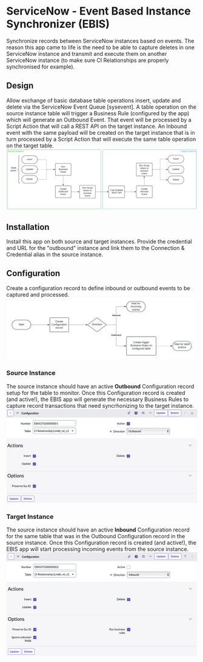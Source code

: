 # ServiceNow - Event Based Instance Synchronizer (EBIS)
Synchronize records between ServiceNow instances based on events.
The reason this app came to life is the need to be able to capture deletes in one ServiceNow instance and transmit and execute them on another ServiceNow instance (to make sure CI Relationships are properly synchronised for example).

## Design
Allow exchange of basic database table operations insert, update and delete via the ServiceNow Event Queue [sysevent].
A table operation on the source instance table will trigger a Business Rule (configured by the app) which will generate an Outbound Event. That event will be processed by a Script Action that will call a REST API on the target instance.
An Inbound event with the same payload will be created on the target instance that is in turn processed by a Script Action that will execute the same table operation on the target table.
![Configuration Flow diagram](images/synchronization_flow.png?raw=true "Synchronization Flow")

## Installation
Install this app on both source and target instances.
Provide the credential and URL for the "outbound" instance and link them to the Connection & Credential alias in the source instance.

## Configuration
Create a configuration record to define inbound or outbound events to be captured and processed.
![Configuration Flow diagram](images/configuration_flow.png?raw=true "Configuration Flow")
### Source Instance
The source instance should have an active **Outbound** Configuration record setup for the table to monitor. Once this Configuration record is created (and active!), the EBIS app will generate the necessary Business Rules to capture record transactions that need syncrhonizing to the target instance.
![Outbound Configuration screenshot](images/configuration_outbound.png?raw=true "Example Outbound Configuration")
### Target Instance
The source instance should have an active **Inbound** Configuration record for the same table that was in the Outbound Configuration record in the source instance. Once this Configuration record is created (and active!), the EBIS app will start processing incoming events from the source instance.
![Inbound Configuration screenshot](images/configuration_inbound.png?raw=true "Example Inbound Configuration")
